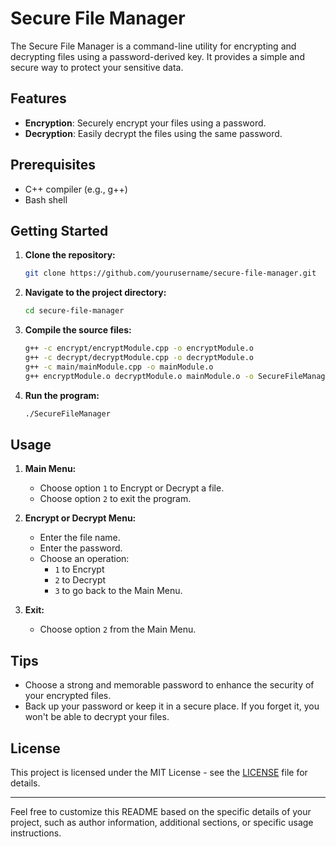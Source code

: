 

# Secure File Manager

The Secure File Manager is a command-line utility for encrypting and decrypting files using a password-derived key. It provides a simple and secure way to protect your sensitive data.

## Features

- **Encryption**: Securely encrypt your files using a password.
- **Decryption**: Easily decrypt the files using the same password.

## Prerequisites

- C++ compiler (e.g., g++)
- Bash shell

## Getting Started

1. **Clone the repository:**

    ```bash
    git clone https://github.com/yourusername/secure-file-manager.git
    ```

2. **Navigate to the project directory:**

    ```bash
    cd secure-file-manager
    ```

3. **Compile the source files:**

    ```bash
    g++ -c encrypt/encryptModule.cpp -o encryptModule.o
    g++ -c decrypt/decryptModule.cpp -o decryptModule.o
    g++ -c main/mainModule.cpp -o mainModule.o
    g++ encryptModule.o decryptModule.o mainModule.o -o SecureFileManager
    ```

4. **Run the program:**

    ```bash
    ./SecureFileManager
    ```

## Usage

1. **Main Menu:**

    - Choose option `1` to Encrypt or Decrypt a file.
    - Choose option `2` to exit the program.

2. **Encrypt or Decrypt Menu:**

    - Enter the file name.
    - Enter the password.
    - Choose an operation:
        - `1` to Encrypt
        - `2` to Decrypt
        - `3` to go back to the Main Menu.

3. **Exit:**

    - Choose option `2` from the Main Menu.

## Tips

- Choose a strong and memorable password to enhance the security of your encrypted files.
- Back up your password or keep it in a secure place. If you forget it, you won't be able to decrypt your files.

## License

This project is licensed under the MIT License - see the [LICENSE](LICENSE) file for details.

---

Feel free to customize this README based on the specific details of your project, such as author information, additional sections, or specific usage instructions.
